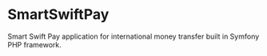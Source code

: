 # SmartSwiftPay
Smart Swift Pay application for international money transfer built in Symfony PHP framework.
